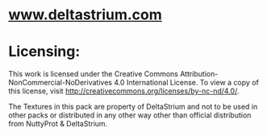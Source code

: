 www.deltastrium.com
=================

Licensing:
================
This work is licensed under the Creative Commons Attribution-NonCommercial-NoDerivatives 4.0 International License. To view a copy of this license, visit http://creativecommons.org/licenses/by-nc-nd/4.0/.

The Textures in this pack are property of DeltaStrium and not to be used in other packs or distributed in any other way other than official distribution from NuttyProt & DeltaStrium.


